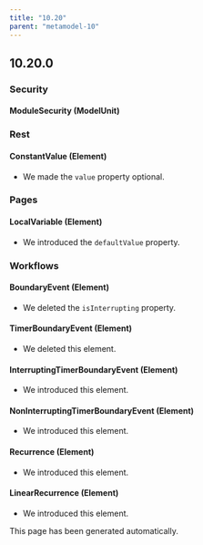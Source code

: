 ```yaml
---
title: "10.20"
parent: "metamodel-10"
---
```


## 10.20.0

### Security

#### ModuleSecurity (ModelUnit)


### Rest

#### ConstantValue (Element)
* We made the `value` property optional.

### Pages

#### LocalVariable (Element)
* We introduced the `defaultValue` property. 

### Workflows

#### BoundaryEvent (Element)
* We deleted the `isInterrupting` property. 

#### TimerBoundaryEvent (Element)
* We deleted this element. 

#### InterruptingTimerBoundaryEvent (Element)
* We introduced this element. 

#### NonInterruptingTimerBoundaryEvent (Element)
* We introduced this element. 

#### Recurrence (Element)
* We introduced this element. 

#### LinearRecurrence (Element)
* We introduced this element. 

This page has been generated automatically.

